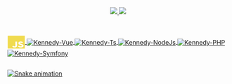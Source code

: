 <link rel="stylesheet" href="https://cdn.jsdelivr.net/gh/devicons/devicon@v2.15.1/devicon.min.css">
          

<div align="center">
  <a href="https://github.com/Kmistrineiro">
  <img height="180em" src="https://github-readme-stats.vercel.app/api?username=Kmistrineiro&show_icons=true&theme=dracula&include_all_commits=true&count_private=true"/>
  <img height="180em" src="https://github-readme-stats.vercel.app/api/top-langs/?username=Kmistrineiro&layout=compact&langs_count=7&theme=dracula"/>
</div>
  
  ##
  
 <div style="display: inline_block"><br>
  <img align="center" alt="Kennedy-Js" height="30" width="40" src="https://raw.githubusercontent.com/devicons/devicon/master/icons/javascript/javascript-plain.svg">    
  <img align="center" alt="Kennedy-Vue" height="30" width="40"
src="https://cdn.jsdelivr.net/gh/devicons/devicon/icons/vuejs/vuejs-original.svg" />
  <img align="center" alt="Kennedy-Ts" height="30" width="40"
src="https://cdn.jsdelivr.net/gh/devicons/devicon/icons/typescript/typescript-original.svg" />   
  <img align="center" alt="Kennedy-NodeJs" height="30" width="40"
src="https://cdn.jsdelivr.net/gh/devicons/devicon/icons/nodejs/nodejs-original-wordmark.svg" />       
  <img align="center" alt="Kennedy-PHP" height="30" width="40"
src="https://cdn.jsdelivr.net/gh/devicons/devicon/icons/php/php-original.svg" />
  <img align="center" alt="Kennedy-Symfony" height="30" width="40"
src="https://cdn.jsdelivr.net/gh/devicons/devicon/icons/symfony/symfony-original.svg" />
</div>   
  
  ##

![Snake animation](https://github.com/Kmistrineiro/Kmistrineiro/blob/output/github-contribution-grid-snake.svg)

